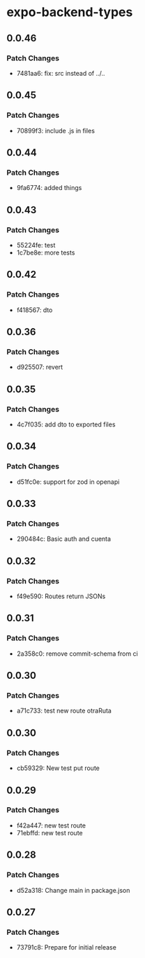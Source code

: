 # expo-backend-types

## 0.0.46

### Patch Changes

- 7481aa6: fix: src instead of ../..

## 0.0.45

### Patch Changes

- 70899f3: include .js in files

## 0.0.44

### Patch Changes

- 9fa6774: added things

## 0.0.43

### Patch Changes

- 55224fe: test
- 1c7be8e: more tests

## 0.0.42

### Patch Changes

- f418567: dto

## 0.0.36

### Patch Changes

- d925507: revert

## 0.0.35

### Patch Changes

- 4c7f035: add dto to exported files

## 0.0.34

### Patch Changes

- d51fc0e: support for zod in openapi

## 0.0.33

### Patch Changes

- 290484c: Basic auth and cuenta

## 0.0.32

### Patch Changes

- f49e590: Routes return JSONs

## 0.0.31

### Patch Changes

- 2a358c0: remove commit-schema from ci

## 0.0.30

### Patch Changes

- a71c733: test new route otraRuta

## 0.0.30

### Patch Changes

- cb59329: New test put route

## 0.0.29

### Patch Changes

- f42a447: new test route
- 71ebffd: new test route

## 0.0.28

### Patch Changes

- d52a318: Change main in package.json

## 0.0.27

### Patch Changes

- 73791c8: Prepare for initial release
